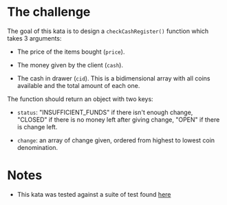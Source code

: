# The challenge
The goal of this kata is to design a `checkCashRegister()` function which takes 3 arguments:

- The price of the items bought (`price`).

- The money given by the client (`cash`).

- The cash in drawer (`cid`). This is a bidimensional array with all coins available and the total amount of each one.

The function should return an object with two keys:

- `status`: "INSUFFICIENT_FUNDS" if there isn't enough change, "CLOSED" if there is no money left after giving change, "OPEN" if there is change left.

- `change`: an array of change given, ordered from highest to lowest coin denomination.

# Notes
- This kata was tested against a suite of test found [here](https://gitlab.com/devscola/katasrunners/-/blob/master/ejercicios_basicos/4-cash-register/javascript/spec/cash_register.spec.js)